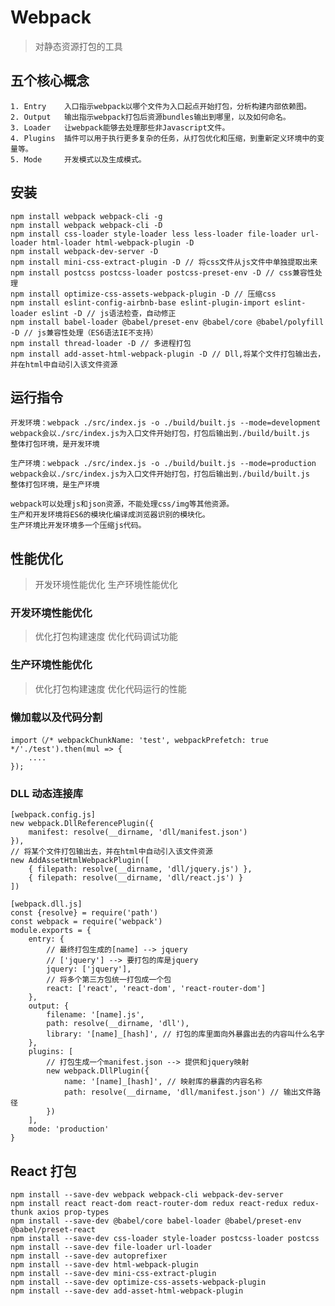 # Webpack
> 对静态资源打包的工具

## 五个核心概念
    1. Entry    入口指示webpack以哪个文件为入口起点开始打包，分析构建内部依赖图。
    2. Output   输出指示webpack打包后资源bundles输出到哪里，以及如何命名。
    3. Loader   让webpack能够去处理那些非Javascript文件。
    4. Plugins  插件可以用于执行更多复杂的任务，从打包优化和压缩，到重新定义环境中的变量等。
    5. Mode     开发模式以及生成模式。

## 安装
    npm install webpack webpack-cli -g
    npm install webpack webpack-cli -D
    npm install css-loader style-loader less less-loader file-loader url-loader html-loader html-webpack-plugin -D
    npm install webpack-dev-server -D
    npm install mini-css-extract-plugin -D // 将css文件从js文件中单独提取出来
    npm install postcss postcss-loader postcss-preset-env -D // css兼容性处理
    npm install optimize-css-assets-webpack-plugin -D // 压缩css
    npm install eslint-config-airbnb-base eslint-plugin-import eslint-loader eslint -D // js语法检查，自动修正
    npm install babel-loader @babel/preset-env @babel/core @babel/polyfill -D // js兼容性处理（ES6语法IE不支持）
    npm install thread-loader -D // 多进程打包
    npm install add-asset-html-webpack-plugin -D // Dll,将某个文件打包输出去，并在html中自动引入该文件资源

## 运行指令
    开发环境：webpack ./src/index.js -o ./build/built.js --mode=development
    webpack会以./src/index.js为入口文件开始打包，打包后输出到./build/built.js
    整体打包环境，是开发环境
    
    生产环境：webpack ./src/index.js -o ./build/built.js --mode=production
    webpack会以./src/index.js为入口文件开始打包，打包后输出到./build/built.js
    整体打包环境，是生产环境
    
    webpack可以处理js和json资源，不能处理css/img等其他资源。
    生产和开发环境将ES6的模块化编译成浏览器识别的模块化。
    生产环境比开发环境多一个压缩js代码。

## 性能优化
> 开发环境性能优化
> 生产环境性能优化

### 开发环境性能优化
> 优化打包构建速度
> 优化代码调试功能

### 生产环境性能优化
> 优化打包构建速度
> 优化代码运行的性能

### 懒加载以及代码分割
    import（/* webpackChunkName: 'test', webpackPrefetch: true */'./test').then(mul => {
        ....
    });

### DLL 动态连接库
    [webpack.config.js]
    new webpack.DllReferencePlugin({
        manifest: resolve(__dirname, 'dll/manifest.json')
    }),
    // 将某个文件打包输出去，并在html中自动引入该文件资源
    new AddAssetHtmlWebpackPlugin([
        { filepath: resolve(__dirname, 'dll/jquery.js') },
        { filepath: resolve(__dirname, 'dll/react.js') }
    ])
    
    [webpack.dll.js]
    const {resolve} = require('path')
    const webpack = require('webpack')
    module.exports = {
        entry: {
            // 最终打包生成的[name] --> jquery
            // ['jquery'] --> 要打包的库是jquery
            jquery: ['jquery'],
            // 将多个第三方包统一打包成一个包
            react: ['react', 'react-dom', 'react-router-dom']
        },
        output: {
            filename: '[name].js',
            path: resolve(__dirname, 'dll'),
            library: '[name]_[hash]', // 打包的库里面向外暴露出去的内容叫什么名字
        },
        plugins: [
            // 打包生成一个manifest.json --> 提供和jquery映射
            new webpack.DllPlugin({
                name: '[name]_[hash]', // 映射库的暴露的内容名称
                path: resolve(__dirname, 'dll/manifest.json') // 输出文件路径
            })
        ],
        mode: 'production'
    }

## React 打包
    npm install --save-dev webpack webpack-cli webpack-dev-server
    npm install react react-dom react-router-dom redux react-redux redux-thunk axios prop-types
    npm install --save-dev @babel/core babel-loader @babel/preset-env @babel/preset-react
    npm install --save-dev css-loader style-loader postcss-loader postcss
    npm install --save-dev file-loader url-loader
    npm install --save-dev autoprefixer
    npm install --save-dev html-webpack-plugin
    npm install --save-dev mini-css-extract-plugin
    npm install --save-dev optimize-css-assets-webpack-plugin
    npm install --save-dev add-asset-html-webpack-plugin